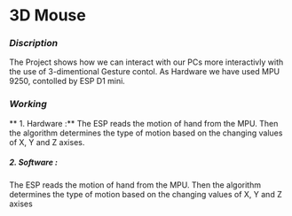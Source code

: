 # 3D Mouse
### _Discription_

The Project shows how we can interact with our PCs more interactivly with the use of 3-dimentional Gesture contol. As Hardware we have used MPU 9250, contolled by ESP D1 mini. 

### _Working_

** 1. Hardware :**
The ESP reads the motion of hand from the MPU. Then the algorithm determines the type of motion based on the changing values of X, Y and Z axises.
##### 2. Software :
The ESP reads the motion of hand from the MPU. Then the algorithm determines the type of motion based on the changing values of X, Y and Z axises   
